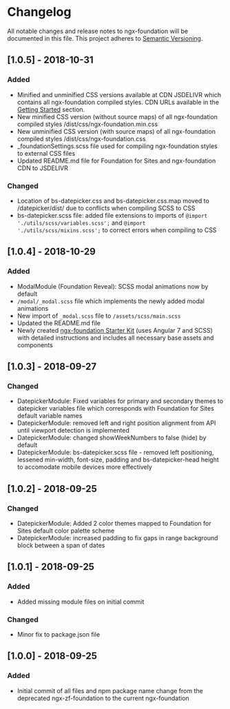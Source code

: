 # Changelog
All notable changes and release notes to ngx-foundation will be documented in this file.
This project adheres to [Semantic Versioning](https://semver.org/spec/v2.0.0.html).

<a name="1.0.5"></a>
## [1.0.5] - 2018-10-31

### Added 
- Minified and unminified CSS versions available at CDN JSDELIVR which contains all ngx-foundation compiled styles. CDN URLs available in the [Getting Started](https://github.com/nthompson777/ngx-foundation#getting-started) section. 
- New minified CSS version (without source maps) of all ngx-foundation compiled styles /dist/css/ngx-foundation.min.css
- New unminified CSS version (with source maps) of all ngx-foundation compiled styles /dist/css/ngx-foundation.css
- _foundationSettings.scss file used for compiling ngx-foundation styles to external CSS files 
- Updated README.md file for Foundation for Sites and ngx-foundation CDN to JSDELIVR

### Changed
- Location of bs-datepicker.css and bs-datepicker.css.map moved to /datepicker/dist/ due to conflicts when compiling SCSS to CSS 
- bs-datepicker.scss file: added file extensions to imports of `@import './utils/scss/variables.scss';` and 
`@import './utils/scss/mixins.scss';` to correct errors when compiling to CSS

<a name="1.0.4"></a>
## [1.0.4] - 2018-10-29

### Added
- ModalModule (Foundation Reveal): SCSS modal animations now by default 
- `/modal/_modal.scss` file which implements the newly added modal animations
- New import of `_modal.scss` file to `/assets/scss/main.scss`
- Updated the README.md file
- Newly created [ngx-foundation Starter Kit](https://github.com/nthompson777/ngx-foundation-starterkit) (uses Angular 7 and SCSS) with detailed instructions and includes all necessary base assets and components  

<a name="1.0.3"></a>
## [1.0.3] - 2018-09-27

### Changed
- DatepickerModule: Fixed variables for primary and secondary themes to datepicker variables file which corresponds with Foundation for Sites default variable names
- DatepickerModule: removed left and right position alignment from API until viewport detection is implemented 
- DatepickerModule: changed showWeekNumbers to false (hide) by default
- DatepickerModule: bs-datepicker.scss file - removed left positioning, lessened min-width, font-size, padding and bs-datepicker-head height to accomodate mobile devices more effectively

<a name="1.0.2"></a>
## [1.0.2] - 2018-09-25

### Changed
- DatepickerModule: Added 2 color themes mapped to Foundation for Sites default color palette scheme
- DatepickerModule: increased padding to fix gaps in range background block between a span of dates

<a name="1.0.1"></a>
## [1.0.1] - 2018-09-25

### Added
- Added missing module files on initial commit

### Changed
- Minor fix to package.json file

<a name="1.0.0"></a>
## [1.0.0] - 2018-09-25

### Added
- Initial commit of all files and npm package name change from the deprecated ngx-zf-foundation to the current ngx-foundation